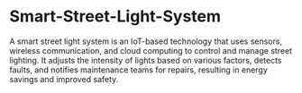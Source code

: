 # Smart-Street-Light-System
A smart street light system is an IoT-based technology that uses sensors, wireless communication, and cloud computing to control and manage street lighting. It adjusts the intensity of lights based on various factors, detects faults, and notifies maintenance teams for repairs, resulting in energy savings and improved safety.
